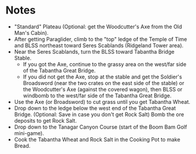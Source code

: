 # Notes

- "Standard" Plateau (Optional: get the Woodcutter's Axe from the Old Man's Cabin). 
- After getting Paraglider, climb to the "top" ledge of the Temple of Time and BLSS northeast toward Seres Scablands (Ridgeland Tower area). 
- Near the Seres Scablands, turn the BLSS toward Tabantha Bridge Stable. 
    - If you got the Axe, continue to the grassy area on the west/far side of the Tabantha Great Bridge. 
    - If you did not get the Axe, stop at the stable and get the Soldier's Broadsword (near the two crates on the east side of the stable) or the Woodcutter's Axe (against the covered wagon), then BLSS or windbomb to the west/far side of the Tabantha Great Bridge. 
- Use the Axe (or Broadsword) to cut grass until you get Tabantha Wheat. 
- Drop down to the ledge below the west end of the Tabantha Great Bridge. (Optional: Save in case you don't get Rock Salt) Bomb the ore deposits to get Rock Salt. 
- Drop down to the Tanagar Canyon Course (start of the Boom Bam Golf mini-game). 
- Cook the Tabantha Wheat and Rock Salt in the Cooking Pot to make Bread.
